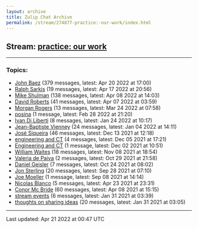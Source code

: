 ```yaml
---
layout: archive
title: Zulip Chat Archive
permalink: /stream/274877-practice:-our-work/index.html
---
```


## Stream: [practice: our work](https://mattecapu.github.io/ct-zulip-archive/stream/274877-practice:-our-work/index.html)
---

### Topics:

* [John Baez](topic/topic_John.20Baez.html) (379 messages, latest: Apr 20 2022 at 17:00)
* [Ralph Sarkis](topic/topic_Ralph.20Sarkis.html) (19 messages, latest: Apr 17 2022 at 20:56)
* [Mike Shulman](topic/topic_Mike.20Shulman.html) (138 messages, latest: Apr 08 2022 at 14:03)
* [David Roberts](topic/topic_David.20Roberts.html) (41 messages, latest: Apr 07 2022 at 03:59)
* [Morgan Rogers](topic/topic_Morgan.20Rogers.html) (13 messages, latest: Mar 24 2022 at 07:58)
* [posina](topic/topic_posina.html) (1 message, latest: Feb 28 2022 at 21:20)
* [Ivan Di Liberti](topic/topic_Ivan.20Di.20Liberti.html) (8 messages, latest: Jan 24 2022 at 10:17)
* [Jean-Baptiste Vienney](topic/topic_Jean-Baptiste.20Vienney.html) (24 messages, latest: Jan 04 2022 at 14:11)
* [José Siqueira](topic/topic_Jos.C3.A9.20Siqueira.html) (46 messages, latest: Dec 13 2021 at 12:18)
* [engineering and CT](topic/topic_engineering.20and.20CT.html) (4 messages, latest: Dec 05 2021 at 17:21)
* [Engineering and CT](topic/topic_Engineering.20and.20CT.html) (1 message, latest: Dec 02 2021 at 10:51)
* [William Waites](topic/topic_William.20Waites.html) (18 messages, latest: Nov 08 2021 at 18:54)
* [Valeria de Paiva](topic/topic_Valeria.20de.20Paiva.html) (2 messages, latest: Oct 29 2021 at 21:58)
* [Daniel Geisler](topic/topic_Daniel.20Geisler.html) (7 messages, latest: Oct 24 2021 at 08:02)
* [Jon Sterling](topic/topic_Jon.20Sterling.html) (20 messages, latest: Sep 28 2021 at 07:10)
* [Joe Moeller](topic/topic_Joe.20Moeller.html) (1 message, latest: Sep 08 2021 at 14:14)
* [Nicolas Blanco](topic/topic_Nicolas.20Blanco.html) (5 messages, latest: Apr 23 2021 at 23:31)
* [Conor Mc Bride](topic/topic_Conor.20Mc.20Bride.html) (60 messages, latest: Apr 08 2021 at 15:15)
* [stream events](topic/topic_stream.20events.html) (6 messages, latest: Jan 31 2021 at 03:39)
* [thoughts on sharing ideas](topic/topic_thoughts.20on.20sharing.20ideas.html) (20 messages, latest: Jan 31 2021 at 03:05)

<hr><p>Last updated: Apr 21 2022 at 00:47 UTC</p>